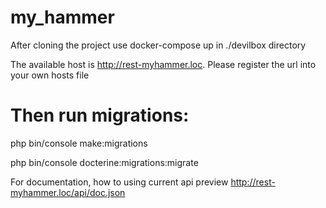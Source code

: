 # my_hammer

After cloning the project use docker-compose up in ./devilbox directory

The available host is http://rest-myhammer.loc. Please register the url into your own hosts file

# Then run migrations:

php bin/console make:migrations

php bin/console docterine:migrations:migrate

For documentation, how to using current api preview http://rest-myhammer.loc/api/doc.json
